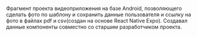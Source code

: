 Фрагмент проекта видеоприложения на базе Android, позволяющего сделать фото по шаблону и сохранить данные пользователя и ссылку на фото в файлах pdf и csv(создан на основе React Native Expo).
Создавал данные компоненты совместно со старшим разработчиком проекта.
